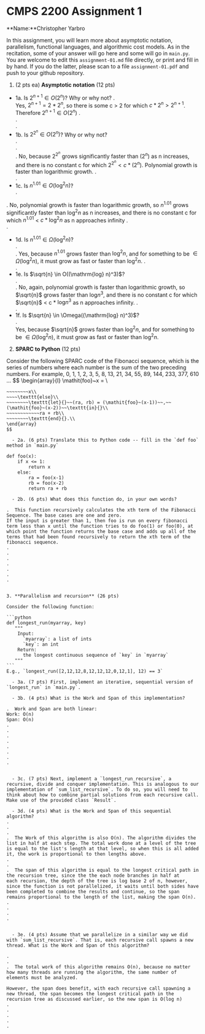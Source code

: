 

# CMPS 2200 Assignment 1

**Name:**Christopher Yarbro


In this assignment, you will learn more about asymptotic notation, parallelism, functional languages, and algorithmic cost models. As in the recitation, some of your answer will go here and some will go in `main.py`. You are welcome to edit this `assignment-01.md` file directly, or print and fill in by hand. If you do the latter, please scan to a file `assignment-01.pdf` and push to your github repository. 
  
  

1. (2 pts ea) **Asymptotic notation** (12 pts)

  - 1a. Is $2^{n+1} \in O(2^n)$? Why or why not? 
.  
Yes, $2^{n+1} = 2 * 2^{n}$, so there is some c > 2 for which $c * 2^{n} > 2^{n + 1}$. Therefore $2^{n+1} \in O(2^n)$
.  
.  
. 
  - 1b. Is $2^{2^n} \in O(2^n)$? Why or why not?     
.  
.  
.  No, because $2^{2^n}$ grows significantly faster than $(2^n)$ as n increases, and there is no constant c for which $2^{2^n} < c * (2^n)$.
Polynomial growth is faster than logarithmic growth.
.  
.  
  - 1c. Is $n^{1.01} \in O(\mathrm{log}^2 n)$?    
.  

.  No, polynomial growth is faster than logarithmic growth, so $n^{1.01}$ grows significantly faster than $\mathrm{log}^2 n$ as n increases, and there is no constant c for which $n^{1.01}$ < $c * \mathrm{log}^2 n$ as n approaches infinity
.  
.  

  - 1d. Is $n^{1.01} \in \Omega(\mathrm{log}^2 n)$?  
.  
.  Yes, because $n^{1.01}$ grows faster than $\mathrm{log}^2 n$, and for something to be $\in \Omega(\mathrm{log}^2 n)$, it must grow as fast or faster than $\mathrm{log}^2 n$.
.  
.  
  - 1e. Is $\sqrt{n} \in O((\mathrm{log} n)^3)$?  
.  
.  No, again, polynomial growth is faster than logarithmic growth, so $\sqrt{n}$ grows faster than $\mathrm{log} n^3$, and there is no constant c for which $\sqrt{n}$ < c * $\mathrm{log} n^3$ as n approaches infinity. 
.  
.  
  - 1f. Is $\sqrt{n} \in \Omega((\mathrm{log} n)^3)$?  
.  
Yes, because $\sqrt{n}$ grows faster than $\mathrm{log}^2 n$, and for something to be $\in \Omega(\mathrm{log}^2 n)$, it must grow as fast or faster than $\mathrm{log}^2 n$.

2. **SPARC to Python** (12 pts)

Consider the following SPARC code of the Fibonacci sequence, which is the series of numbers where each number is the sum of the two preceding numbers. For example, 0, 1, 1, 2, 3, 5, 8, 13, 21, 34, 55, 89, 144, 233, 377, 610 ... 
$$
\begin{array}{l}
\mathit{foo}~x =   \\
~~~~\texttt{if}{}~~x \le 1~~\texttt{then}{}\\
~~~~~~~~x\\   
~~~~\texttt{else}\\
~~~~~~~~\texttt{let}{}~~(ra, rb) = (\mathit{foo}~(x-1))~~,~~(\mathit{foo}~(x-2))~~\texttt{in}{}\\  
~~~~~~~~~~~~ra + rb\\  
~~~~~~~~\texttt{end}{}.\\
\end{array}
$$ 

  - 2a. (6 pts) Translate this to Python code -- fill in the `def foo` method in `main.py`
 
def foo(x):
    if x <= 1:
        return x
    else:
        ra = foo(x-1)
        rb = foo(x-2)
        return ra + rb

  - 2b. (6 pts) What does this function do, in your own words?  

.  This function recursively calculates the xth term of the Fibonacci Sequence. The base cases are one and zero. 
If the input is greater than 1, then foo is run on every fibonacci term less than x until the function tries to do foo(1) or foo(0), at 
which point the function returns the base case and adds up all of the terms that had been found recursively to return the xth term of the fibonacci sequence.
.  
.  
.  
.  
.  
.  
.  
  

3. **Parallelism and recursion** (26 pts)

Consider the following function:  

```python
def longest_run(myarray, key)
   """
    Input:
      `myarray`: a list of ints
      `key`: an int
    Return:
      the longest continuous sequence of `key` in `myarray`
   """
```
E.g., `longest_run([2,12,12,8,12,12,12,0,12,1], 12) == 3`  
 
  - 3a. (7 pts) First, implement an iterative, sequential version of `longest_run` in `main.py`.  

  - 3b. (4 pts) What is the Work and Span of this implementation?  

.  Work and Span are both linear:
Work: O(n)
Span: O(n)
.  
.  
.  
.  
.  
.  
.  
.  


  - 3c. (7 pts) Next, implement a `longest_run_recursive`, a recursive, divide and conquer implementation. This is analogous to our implementation of `sum_list_recursive`. To do so, you will need to think about how to combine partial solutions from each recursive call. Make use of the provided class `Result`.   

  - 3d. (4 pts) What is the Work and Span of this sequential algorithm?  
.  
.  
.  
.  The Work of this algorithm is also O(n). The algorithm divides the list in half at each step. The total work done at a level of the tree
is equal to the list's length at that level, so when this is all added it, the work is proportional to then lengths above.
.  
.  
.  The span of this algorithm is equal to the longest critical path in the recursion tree, since the the each node branches in half at 
each recursion, the depth of the tree is log base 2 of n, however, since the function is not parallelized, it waits until both sides have been completed to combine the results and continue, so the span remains proportional to the length of the list, making the span O(n).
.  
.  
.  
.  


  - 3e. (4 pts) Assume that we parallelize in a similar way we did with `sum_list_recursive`. That is, each recursive call spawns a new thread. What is the Work and Span of this algorithm?  

.  
.  
.  The total work of this algorithm remains O(n), because no matter how many threads are running the algorithm, the same number of elements must be analyzed.

However, the span does benefit, with each recursive call spawning a new thread, the span becomes the longest critical path in the recursion tree as discussed earlier, so the new span is O(log n)
.  
.  
.  
.  
.  

